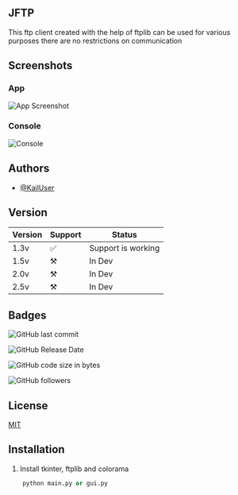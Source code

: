 
## JFTP
This ftp client created with the help of ftplib can be used for various purposes there are no restrictions on communication
## Screenshots

### App
![App Screenshot](https://i.ibb.co/yng1g3D/python-Hj-Zf-G4-Gn6b.png)
### Console
![Console](https://i.ibb.co/qDHmnBC/cmd-XNVFc-Seqd-P.png)


## Authors

- [@KailUser](KailUser)


## Version

| Version 	| Support 	| Status             	|
|---------	|---------	|--------------------	|
| 1.3v    	|   ✅     	| Support is working 	|
| 1.5v    	|   ⚒️     	| In Dev             	|
| 2.0v    	|   ⚒️     	| In Dev             	|
| 2.5v    	|   ⚒️     	| In Dev             	|

## Badges

![GitHub last commit](https://img.shields.io/github/last-commit/KailUser/JFTP?style=flat-square)

![GitHub Release Date](https://img.shields.io/github/release-date/KailUSer/JFTP)

![GitHub code size in bytes](https://img.shields.io/github/languages/code-size/KailUser/JFTP)

![GitHub followers](https://img.shields.io/github/followers/KailUSer?style=social)

## License

[MIT](https://choosealicense.com/licenses/mit/)


## Installation

1. Install tkinter, ftplib and colorama

```python
    python main.py or gui.py
```
    
